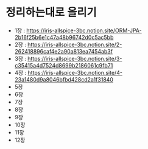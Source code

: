 # 정리하는대로 올리기

* 1장 : https://iris-allspice-3bc.notion.site/ORM-JPA-2b16f25b6e1c47a48b96742d0c5ac5bb
* 2장 : https://iris-allspice-3bc.notion.site/2-262418896caf4e2a90a813ea7454ab3f
* 3장 : https://iris-allspice-3bc.notion.site/3-c35415a4d7524d8699b2186061c9fb71
* 4장 : https://iris-allspice-3bc.notion.site/4-23a1480d9a8046bfbd428cd2a1f31840
* 5장 
* 6장 
* 7장
* 8장
* 9장
* 10장
* 11장
* 12장